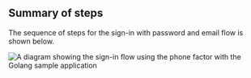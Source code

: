 ## Summary of steps

The sequence of steps for the sign-in with password and email flow is shown below.

<div class="common-image-format common-image-format-vertical-margin">

![A diagram showing the sign-in flow using the phone factor with the Golang sample application](/img/oie-embedded-sdk/oie-embedded-sdk-go-use-case-sign-on-phone-factor.png)

</div>
